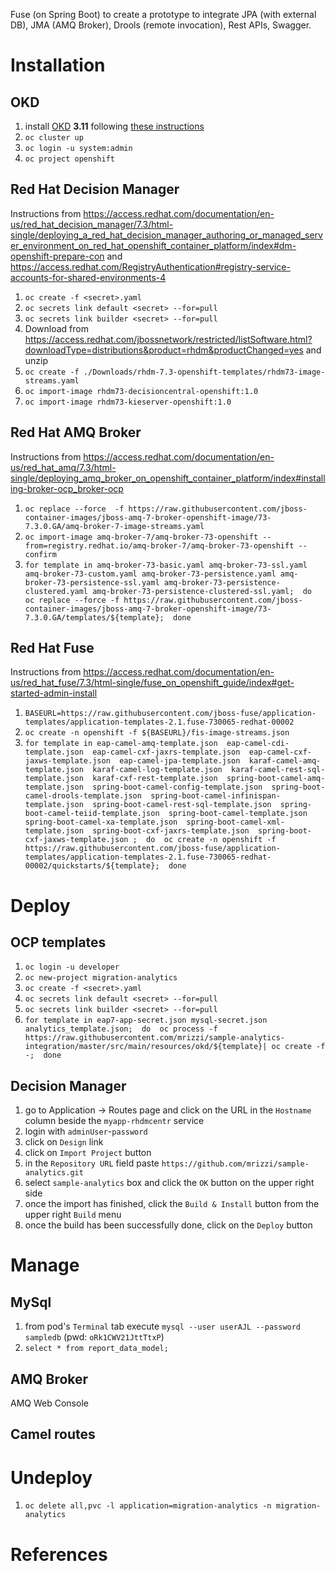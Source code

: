 Fuse (on Spring Boot) to create a prototype to integrate JPA (with external DB), JMA (AMQ Broker), Drools (remote invocation), Rest APIs, Swagger.
# Installation

## OKD
1. install [OKD](https://www.okd.io/) **3.11** following [these instructions](https://github.com/openshift/origin/blob/v3.11.0/docs/cluster_up_down.md)
1. `oc cluster up`
1. `oc login -u system:admin`
1. `oc project openshift`

## Red Hat Decision Manager
Instructions from https://access.redhat.com/documentation/en-us/red_hat_decision_manager/7.3/html-single/deploying_a_red_hat_decision_manager_authoring_or_managed_server_environment_on_red_hat_openshift_container_platform/index#dm-openshift-prepare-con and https://access.redhat.com/RegistryAuthentication#registry-service-accounts-for-shared-environments-4
1. `oc create -f <secret>.yaml`
1. `oc secrets link default <secret> --for=pull`
1. `oc secrets link builder <secret> --for=pull`
1. Download from https://access.redhat.com/jbossnetwork/restricted/listSoftware.html?downloadType=distributions&product=rhdm&productChanged=yes and unzip
1. `oc create -f ./Downloads/rhdm-7.3-openshift-templates/rhdm73-image-streams.yaml`
1. `oc import-image rhdm73-decisioncentral-openshift:1.0`
1. `oc import-image rhdm73-kieserver-openshift:1.0`

## Red Hat AMQ Broker
Instructions from https://access.redhat.com/documentation/en-us/red_hat_amq/7.3/html-single/deploying_amq_broker_on_openshift_container_platform/index#installing-broker-ocp_broker-ocp
1. `oc replace --force  -f https://raw.githubusercontent.com/jboss-container-images/jboss-amq-7-broker-openshift-image/73-7.3.0.GA/amq-broker-7-image-streams.yaml`
1. `oc import-image amq-broker-7/amq-broker-73-openshift --from=registry.redhat.io/amq-broker-7/amq-broker-73-openshift --confirm`
1. `for template in amq-broker-73-basic.yaml amq-broker-73-ssl.yaml amq-broker-73-custom.yaml amq-broker-73-persistence.yaml amq-broker-73-persistence-ssl.yaml amq-broker-73-persistence-clustered.yaml amq-broker-73-persistence-clustered-ssl.yaml;  do  oc replace --force -f https://raw.githubusercontent.com/jboss-container-images/jboss-amq-7-broker-openshift-image/73-7.3.0.GA/templates/${template};  done`

## Red Hat Fuse
Instructions from https://access.redhat.com/documentation/en-us/red_hat_fuse/7.3/html-single/fuse_on_openshift_guide/index#get-started-admin-install
1. `BASEURL=https://raw.githubusercontent.com/jboss-fuse/application-templates/application-templates-2.1.fuse-730065-redhat-00002`
1. `oc create -n openshift -f ${BASEURL}/fis-image-streams.json`
1. `for template in eap-camel-amq-template.json  eap-camel-cdi-template.json  eap-camel-cxf-jaxrs-template.json  eap-camel-cxf-jaxws-template.json  eap-camel-jpa-template.json  karaf-camel-amq-template.json  karaf-camel-log-template.json  karaf-camel-rest-sql-template.json  karaf-cxf-rest-template.json  spring-boot-camel-amq-template.json  spring-boot-camel-config-template.json  spring-boot-camel-drools-template.json  spring-boot-camel-infinispan-template.json  spring-boot-camel-rest-sql-template.json  spring-boot-camel-teiid-template.json  spring-boot-camel-template.json  spring-boot-camel-xa-template.json  spring-boot-camel-xml-template.json  spring-boot-cxf-jaxrs-template.json  spring-boot-cxf-jaxws-template.json ;  do  oc create -n openshift -f  https://raw.githubusercontent.com/jboss-fuse/application-templates/application-templates-2.1.fuse-730065-redhat-00002/quickstarts/${template};  done`

# Deploy

## OCP templates
1. `oc login -u developer`
1. `oc new-project migration-analytics`
1. `oc create -f <secret>.yaml`
1. `oc secrets link default <secret> --for=pull`
1. `oc secrets link builder <secret> --for=pull`
1. `for template in eap7-app-secret.json mysql-secret.json analytics_template.json;  do  oc process -f https://raw.githubusercontent.com/mrizzi/sample-analytics-integration/master/src/main/resources/okd/${template}| oc create -f -;  done`

## Decision Manager
1. go to Application -> Routes page and click on the URL in the `Hostname` column beside the `myapp-rhdmcentr` service
1. login with `adminUser`-`password`
1. click on `Design` link
1. click on `Import Project` button
1. in the `Repository URL` field paste `https://github.com/mrizzi/sample-analytics.git`
1. select `sample-analytics` box and click the `OK` button on the upper right side
1. once the import has finished, click the `Build & Install` button from the upper right `Build` menu
1. once the build has been successfully done, click on the `Deploy` button

# Manage

## MySql
1. from pod's `Terminal` tab execute `mysql --user userAJL --password sampledb` (pwd: `oRk1CWV21JttTtxP`) 
1. `select * from report_data_model;`
## AMQ Broker
AMQ Web Console
## Camel routes

# Undeploy
1. `oc delete all,pvc -l application=migration-analytics -n migration-analytics`

# References
